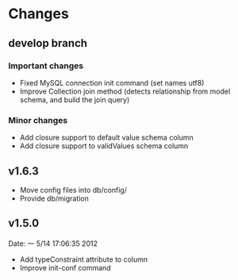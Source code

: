 Changes
=======

## develop branch

### Important changes

- Fixed MySQL connection init command (set names utf8)
- Improve Collection join method (detects relationship from model schema, and build the join query)

### Minor changes

- Add closure support to default value schema column
- Add closure support to validValues schema column


## v1.6.3

- Move config files into db/config/
- Provide db/migration



## v1.5.0 

Date: 一  5/14 17:06:35 2012

- Add typeConstraint attribute to column
- Improve init-conf command

